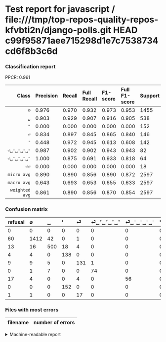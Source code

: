 # Test report for javascript / file:///tmp/top-repos-quality-repos-kfvbti2n/django-polls.git HEAD c99f95871aee715298d1e7c7538734cd6f8b3c6d

### Classification report

PPCR: 0.961

| Class | Precision | Recall | Full Recall | F1-score | Full F1-score | Support | Full Support | PPCR |
|------:|:----------|:-------|:------------|:---------|:---------|:--------|:-------------|:-----|
| `∅` | 0.976| 0.970| 0.932| 0.973| 0.953| 1455| 1515| 0.960 |
| `␣` | 0.903| 0.929| 0.907| 0.916| 0.905| 538| 551| 0.976 |
| `"` | 0.000| 0.000| 0.000| 0.000| 0.000| 152| 152| 1.000 |
| `⏎` | 0.834| 0.897| 0.845| 0.865| 0.840| 146| 155| 0.942 |
| `'` | 0.448| 0.972| 0.945| 0.613| 0.608| 142| 146| 0.973 |
| `⏎␣⁺␣⁺␣⁺␣⁺` | 0.987| 0.902| 0.902| 0.943| 0.943| 82| 82| 1.000 |
| `⏎␣⁻␣⁻␣⁻␣⁻` | 1.000| 0.875| 0.691| 0.933| 0.818| 64| 81| 0.790 |
| `⏎⏎` | 0.000| 0.000| 0.000| 0.000| 0.000| 18| 19| 0.947 |
| `micro avg` | 0.890| 0.890| 0.856| 0.890| 0.872| 2597| 2701| 0.961 |
| `macro avg` | 0.643| 0.693| 0.653| 0.655| 0.633| 2597| 2701| 0.961 |
| `weighted avg` | 0.861| 0.890| 0.856| 0.870| 0.854| 2597| 2701| 0.961 |

### Confusion matrix

|refusal|  ∅| ␣| '| ⏎| ⏎␣⁺␣⁺␣⁺␣⁺| ⏎␣⁻␣⁻␣⁻␣⁻| "| ⏎⏎| 
|:---|:---|:---|:---|:---|:---|:---|:---|:---|
|0 |0 |0 |0 |0 |0 |0 |0 |0 |
|60 |1412 |42 |0 |1 |0 |0 |0 |0 |
|13 |16 |500 |18 |4 |0 |0 |0 |0 |
|4 |4 |0 |138 |0 |0 |0 |0 |0 |
|9 |9 |5 |0 |131 |1 |0 |0 |0 |
|0 |1 |7 |0 |0 |74 |0 |0 |0 |
|17 |4 |0 |0 |4 |0 |56 |0 |0 |
|0 |0 |0 |152 |0 |0 |0 |0 |0 |
|1 |1 |0 |0 |17 |0 |0 |0 |0 |

### Files with most errors

| filename | number of errors|
|:----:|:-----|

<details>
    <summary>Machine-readable report</summary>
```json
{
  "cl_report": {"\"": {"f1-score": 0.0, "precision": 0.0, "recall": 0.0, "support": 152}, "\u0027": {"f1-score": 0.6133333333333334, "precision": 0.44805194805194803, "recall": 0.971830985915493, "support": 142}, "macro avg": {"f1-score": 0.6553626493922698, "precision": 0.6434315774835685, "recall": 0.6932931311766632, "support": 2597}, "micro avg": {"f1-score": 0.889872930304197, "precision": 0.8898729303041971, "recall": 0.8898729303041971, "support": 2597}, "weighted avg": {"f1-score": 0.8698254658297183, "precision": 0.8608847756361321, "recall": 0.8898729303041971, "support": 2597}, "\u2205": {"f1-score": 0.9731219848380427, "precision": 0.9758120248790602, "recall": 0.970446735395189, "support": 1455}, "\u23ce": {"f1-score": 0.8646864686468647, "precision": 0.8343949044585988, "recall": 0.8972602739726028, "support": 146}, "\u23ce\u23ce": {"f1-score": 0.0, "precision": 0.0, "recall": 0.0, "support": 18}, "\u23ce\u2423\u207a\u2423\u207a\u2423\u207a\u2423\u207a": {"f1-score": 0.9426751592356688, "precision": 0.9866666666666667, "recall": 0.9024390243902439, "support": 82}, "\u23ce\u2423\u207b\u2423\u207b\u2423\u207b\u2423\u207b": {"f1-score": 0.9333333333333333, "precision": 1.0, "recall": 0.875, "support": 64}, "\u2423": {"f1-score": 0.9157509157509157, "precision": 0.9025270758122743, "recall": 0.929368029739777, "support": 538}},
  "cl_report_full": {"\"": {"f1-score": 0.0, "precision": 0.0, "recall": 0.0, "support": 152}, "\u0027": {"f1-score": 0.6079295154185022, "precision": 0.44805194805194803, "recall": 0.9452054794520548, "support": 146}, "macro avg": {"f1-score": 0.6332817182928088, "precision": 0.6434315774835685, "recall": 0.6529522545637885, "support": 2701}, "micro avg": {"f1-score": 0.8724046810117025, "precision": 0.8898729303041971, "recall": 0.8556090336912254, "support": 2701}, "weighted avg": {"f1-score": 0.853570816711017, "precision": 0.8634954082701494, "recall": 0.8556090336912254, "support": 2701}, "\u2205": {"f1-score": 0.9534098582039162, "precision": 0.9758120248790602, "recall": 0.932013201320132, "support": 1515}, "\u23ce": {"f1-score": 0.8397435897435899, "precision": 0.8343949044585988, "recall": 0.8451612903225807, "support": 155}, "\u23ce\u23ce": {"f1-score": 0.0, "precision": 0.0, "recall": 0.0, "support": 19}, "\u23ce\u2423\u207a\u2423\u207a\u2423\u207a\u2423\u207a": {"f1-score": 0.9426751592356688, "precision": 0.9866666666666667, "recall": 0.9024390243902439, "support": 82}, "\u23ce\u2423\u207b\u2423\u207b\u2423\u207b\u2423\u207b": {"f1-score": 0.8175182481751825, "precision": 1.0, "recall": 0.691358024691358, "support": 81}, "\u2423": {"f1-score": 0.9049773755656109, "precision": 0.9025270758122743, "recall": 0.9074410163339383, "support": 551}},
  "ppcr": 0.9614957423176601
}
```
</details>
